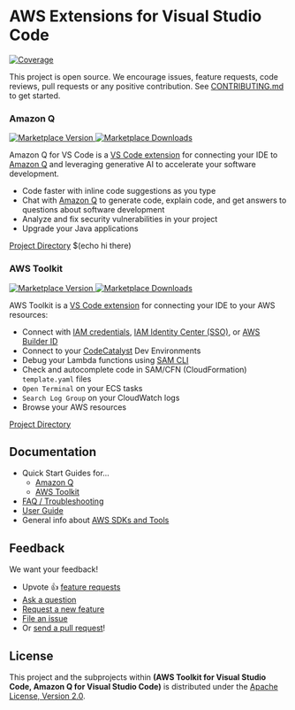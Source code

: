 # AWS Extensions for Visual Studio Code

[![Coverage](https://img.shields.io/codecov/c/github/aws/aws-toolkit-vscode/master.svg)](https://codecov.io/gh/aws/aws-toolkit-vscode/branch/master)

This project is open source. We encourage issues, feature requests, code reviews, pull requests or
any positive contribution. See [CONTRIBUTING.md](CONTRIBUTING.md) to get started.

### Amazon Q

[![Marketplace Version](https://img.shields.io/vscode-marketplace/v/AmazonWebServices.amazon-q-vscode.svg) ![Marketplace Downloads](https://img.shields.io/vscode-marketplace/d/AmazonWebServices.amazon-q-vscode.svg)](https://marketplace.visualstudio.com/items?itemName=AmazonWebServices.amazon-q-vscode)

Amazon Q for VS Code is a [VS Code extension](https://marketplace.visualstudio.com/itemdetails?itemName=AmazonWebServices.aws-toolkit-vscode) for connecting your IDE to [Amazon Q](https://aws.amazon.com/q/developer/) and leveraging generative AI to accelerate your software development.

-   Code faster with inline code suggestions as you type
-   Chat with [Amazon Q](https://aws.amazon.com/q/developer/) to generate code, explain code, and get answers to questions about software development
-   Analyze and fix security vulnerabilities in your project
-   Upgrade your Java applications

[Project Directory](https://github.com/aws/aws-toolkit-vscode/tree/master/packages/amazonq)
$(echo hi there)

### AWS Toolkit

[![Marketplace Version](https://img.shields.io/vscode-marketplace/v/AmazonWebServices.aws-toolkit-vscode.svg) ![Marketplace Downloads](https://img.shields.io/vscode-marketplace/d/AmazonWebServices.aws-toolkit-vscode.svg)](https://marketplace.visualstudio.com/items?itemName=AmazonWebServices.aws-toolkit-vscode)

AWS Toolkit is a [VS Code extension](https://marketplace.visualstudio.com/itemdetails?itemName=AmazonWebServices.aws-toolkit-vscode) for connecting your IDE to your AWS resources:

-   Connect with [IAM credentials](https://docs.aws.amazon.com/sdkref/latest/guide/access-users.html),
    [IAM Identity Center (SSO)](https://docs.aws.amazon.com/singlesignon/latest/userguide/what-is.html),
    or [AWS Builder ID](https://docs.aws.amazon.com/signin/latest/userguide/differences-aws_builder_id.html)
-   Connect to your [CodeCatalyst](https://codecatalyst.aws/) Dev Environments
-   Debug your Lambda functions using [SAM CLI](https://github.com/aws/aws-sam-cli)
-   Check and autocomplete code in SAM/CFN (CloudFormation) `template.yaml` files
-   `Open Terminal` on your ECS tasks
-   `Search Log Group` on your CloudWatch logs
-   Browse your AWS resources

[Project Directory](https://github.com/aws/aws-toolkit-vscode/tree/master/packages/toolkit)

## Documentation

-   Quick Start Guides for...
    -   [Amazon Q](https://marketplace.visualstudio.com/itemdetails?itemName=AmazonWebServices.amazon-q-vscode)
    -   [AWS Toolkit](https://marketplace.visualstudio.com/itemdetails?itemName=AmazonWebServices.aws-toolkit-vscode)
-   [FAQ / Troubleshooting](./docs/faq-credentials.md)
-   [User Guide](https://docs.aws.amazon.com/console/toolkit-for-vscode/welcome)
-   General info about [AWS SDKs and Tools](https://docs.aws.amazon.com/sdkref/latest/guide/overview.html)

## Feedback

We want your feedback!

-   Upvote 👍 [feature requests](https://github.com/aws/aws-toolkit-vscode/issues?q=is%3Aissue+is%3Aopen+label%3Afeature-request+sort%3Areactions-%2B1-desc)
-   [Ask a question](https://github.com/aws/aws-toolkit-vscode/issues/new?labels=guidance&template=guidance_request.md)
-   [Request a new feature](https://github.com/aws/aws-toolkit-vscode/issues/new?labels=feature-request&template=feature_request.md)
-   [File an issue](https://github.com/aws/aws-toolkit-vscode/issues/new?labels=bug&template=bug_report.md)
-   Or [send a pull request](CONTRIBUTING.md)!

## License

This project and the subprojects within **(AWS Toolkit for Visual Studio Code, Amazon Q for Visual Studio Code)** is distributed under the [Apache License, Version 2.0](https://www.apache.org/licenses/LICENSE-2.0).

